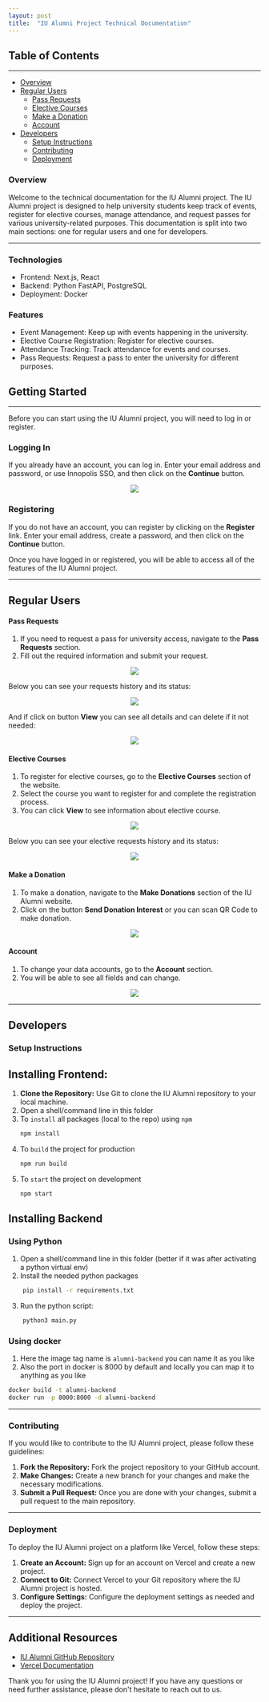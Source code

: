```yaml
---
layout: post
title:  "IU Alumni Project Technical Documentation"
---
```


## Table of Contents
---
- [Overview](#Overview)
- [Regular Users](#Regular-Users)
    - [Pass Requests](#Pass-Requests)
    - [Elective Courses](#Electivec-courses)
    - [Make a Donation](#Donation)
    - [Account](#Account)
- [Developers](#Developers)
    - [Setup Instructions](#Setup-Instructions)
    - [Contributing](#Contributing)
    - [Deployment](#Deployment)
    
### Overview <a name="Overview"></a>
Welcome to the technical documentation for the IU Alumni project. The IU Alumni project is designed to help university students keep track of events, register for elective courses, manage attendance, and request passes for various university-related purposes. This documentation is split into two main sections: one for regular users and one for developers. 

---

### Technologies
- Frontend: Next.js, React
- Backend: Python FastAPI, PostgreSQL
- Deployment: Docker

### Features

- Event Management: Keep up with events happening in the university.
- Elective Course Registration: Register for elective courses.
- Attendance Tracking: Track attendance for events and courses.
- Pass Requests: Request a pass to enter the university for different purposes.

## Getting Started
---
Before you can start using the IU Alumni project, you will need to log in or register.

### Logging In

If you already have an account, you can log in. Enter your email address and password, or use Innopolis SSO, and then click on the **Continue** button.

<p align="center">
  <img src="/myblog/images/Screenshot_9.png" />
</p>

### Registering

If you do not have an account, you can register by clicking on the **Register** link. Enter your email address, create a password, and then click on the **Continue** button.

Once you have logged in or registered, you will be able to access all of the features of the IU Alumni project.

---
## Regular Users <a name="Regular-Users"></a>

#### **Pass Requests** <a name="Pass-Requests"></a>

1. If you need to request a pass for university access, navigate to the **Pass Requests** section.
2. Fill out the required information and submit your request.

<p align="center">
  <img src="/myblog/images/Screenshot_8.png" />
</p>

Below you can see your requests history and its status:
<p align="center">
  <img src="/myblog/images/Screenshot_13.png" />
</p>

And if click on button **View** you can see all details and can delete if it not needed:
<p align="center">
  <img src="/myblog/images/Screenshot_14.png" />
</p>

#### **Elective Courses** <a name="Electivec-courses"></a>

1. To register for elective courses, go to the **Elective Courses** section of the website.
2. Select the course you want to register for and complete the registration process.
3. You can click **View** to see information about elective course.

<p align="center">
  <img src="/myblog/images/Screenshot_10.png" />
</p>

Below you can see your elective requests history and its status:
<p align="center">
  <img src="/myblog/images/Screenshot_15.png" />
</p>

#### **Make a Donation** <a name="Donation"></a>

1. To make a donation, navigate to the **Make Donations** section of the IU Alumni website.
2. Click on the button **Send Donation Interest** or you can scan QR Code to make donation.

<p align="center">
  <img src="/myblog/images/Screenshot_11.png" />
</p>

#### **Account** <a name="Account"></a>

1. To change your data accounts, go to the **Account** section.
2. You will be able to see all fields and can change.

<p align="center">
  <img src="/myblog/images/Screenshot_12.png" />
</p>

---
## Developers <a name="Developers"></a>

### Setup Instructions <a name="Setup-Instructions"></a>

## Installing Frontend:

1. **Clone the Repository:** Use Git to clone the IU Alumni repository to your local machine.
2. Open a shell/command line in this folder
3. To `install` all packages (local to the repo) using `npm`
    ```bash
    npm install
    ```
4. To `build` the project for production
    ```bash
    npm run build
    ```
5. To `start` the project on development
    ```bash
    npm start
    ```

## Installing Backend

### Using Python
1. Open a shell/command line in this folder (better if it was after activating a python virtual env)
2. Install the needed python packages
```bash
    pip install -r requirements.txt
```
3. Run the python script:
```bash
    python3 main.py
```

### Using docker
1. Here the image tag name is `alumni-backend` you can name it as you like
2. Also the port in docker is 8000 by default and locally you can map it to anything as you like

```bash
docker build -t alumni-backend
docker run -p 8000:8000 -d alumni-backend
```
---
### Contributing <a name="Contributing"></a>

If you would like to contribute to the IU Alumni project, please follow these guidelines:

1. **Fork the Repository:** Fork the project repository to your GitHub account.
2. **Make Changes:** Create a new branch for your changes and make the necessary modifications.
3. **Submit a Pull Request:** Once you are done with your changes, submit a pull request to the main repository.

---
### Deployment <a name="Deployment"></a>

To deploy the IU Alumni project on a platform like Vercel, follow these steps:

1. **Create an Account:** Sign up for an account on Vercel and create a new project.
2. **Connect to Git:** Connect Vercel to your Git repository where the IU Alumni project is hosted.
3. **Configure Settings:** Configure the deployment settings as needed and deploy the project.

---
## Additional Resources

- [IU Alumni GitHub Repository](https://github.com/TheSharpOwl/inno-alumni-portal)
- [Vercel Documentation](https://vercel.com/docs)

Thank you for using the IU Alumni project! If you have any questions or need further assistance, please don't hesitate to reach out to us.
